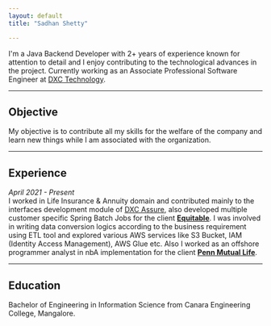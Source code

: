 ```yaml
---
layout: default
title: "Sadhan Shetty"

---
```

I'm a Java Backend Developer with 2+ years of experience known for attention to detail and I enjoy contributing to the technological advances in the project. Currently working as an Associate Professional Software Engineer at [DXC Technology](https://dxc.com/us/en).

---
## Objective
My objective is to contribute all my skills for the welfare of the company and learn new things while I am associated with the organization.

---
## Experience
_April 2021 - Present_ <br>
I worked in Life Insurance & Annuity domain and contributed mainly to the interfaces development module of [DXC Assure](https://dxc.com/us/en/services/insurance-software-bps/dxc-insurance-software/dxc-assure-for-life-and-wealth), also developed multiple customer specific Spring Batch Jobs for the client [**Equitable**](https://equitable.com/). I was involved in writing data conversion logics according to the business requirement using ETL tool and explored various AWS services like S3 Bucket, IAM (Identity Access Management), AWS Glue etc. Also I worked as an offshore programmer analyst in nbA implementation for the client [**Penn Mutual Life**](https://www.pennmutual.com/).

---
## Education
Bachelor of Engineering in Information Science from Canara Engineering College, Mangalore.

